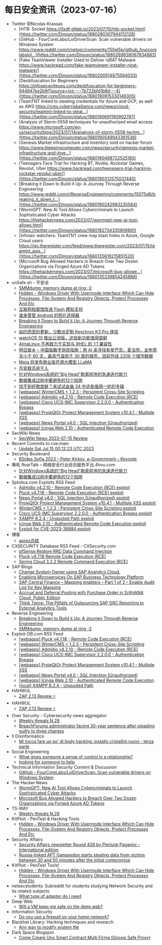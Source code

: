 # 每日安全资讯（2023-07-16）

- Twitter @Nicolas Krassas
  - [HTB: Socket https://0xdf.gitlab.io/2023/07/15/htb-socket.html](https://twitter.com/Dinosn/status/1680280307944112128)
  - [GitHub - FourCoreLabs/LolDriverScan: Scan vulnerable drivers on Windows System https://www.reddit.com/r/netsec/comments/150el5p/github_fourcorelabslol...](https://twitter.com/Dinosn/status/1680269838067834883)
  - [Fake TeamViewer Installer Used to Deliver njRAT Malware https://www.hackread.com/fake-teamviewer-installer-njrat-malware/](https://twitter.com/Dinosn/status/1680200514875564033)
  - [Deobfuscation for Beginners https://infosecwriteups.com/deobfuscation-for-beginners-944947ee2b9f?source=rss----7b722bfd1b8d---4](https://twitter.com/Dinosn/status/1680190915330146305)
  - [TeamTNT linked to stealing credentials for Azure and GCP, as well as AWS https://cms.cyberriskalliance.com/news/cloud-security/teamtnt-linked-to-steal...](https://twitter.com/Dinosn/status/1680190691190902787)
  - [Analysis of Storm-0558 techniques for unauthorized email access https://www.microsoft.com/en-us/security/blog/2023/07/14/analysis-of-storm-0558-techni...](https://twitter.com/Dinosn/status/1680190549943361536)
  - [Genesis Market infrastructure and inventory sold on hacker forum https://www.bleepingcomputer.com/news/security/genesis-market-infrastructure-and-inve...](https://twitter.com/Dinosn/status/1680190498722525185)
  - [Teenagers Face Trial for Hacking BT, Nvidia, Rockstar Games, Revolut, Uber https://www.hackread.com/teenagers-trial-hacking-rockstar-revolut-uber/](https://twitter.com/Dinosn/status/1680190312575037440)
  - [Breaking it Down to Build it Up: A Journey Through Reverse Engineering https://www.reddit.com/r/ReverseEngineering/comments/15075d6/breaking_it_down_t...](https://twitter.com/Dinosn/status/1680190242983235584)
  - [WormGPT: New AI Tool Allows Cybercriminals to Launch Sophisticated Cyber Attacks https://thehackernews.com/2023/07/wormgpt-new-ai-tool-allows.html](https://twitter.com/Dinosn/status/1680182734335909891)
  - [Infosec watchers: TeamTNT crew may blast holes in Azure, Google Cloud users https://go.theregister.com/feed/www.theregister.com/2023/07/15/teamtnt_aws...](https://twitter.com/Dinosn/status/1680135619215851520)
  - [Microsoft Bug Allowed Hackers to Breach Over Two Dozen Organizations via Forged Azure AD Tokens https://thehackernews.com/2023/07/microsoft-bug-allowe...](https://twitter.com/Dinosn/status/1680135339854245888)
- unSafe.sh - 不安全
  - [SMMdump: memory dump at ring -2](https://buaq.net/go-172121.html)
  - [Hidden - Windows Driver With Usermode Interface Which Can Hide Processes, File-System And Registry Objects, Protect Processes And Etc](https://buaq.net/go-172129.html)
  - [互联网档案馆改进 Flash 模拟支持](https://buaq.net/go-172119.html)
  - [谁来管管 Android 的照片选择器](https://buaq.net/go-172117.html)
  - [Breaking it Down to Build it Up: A Journey Through Reverse Engineering](https://buaq.net/go-172116.html)
  - [如约而至的更新，少数派定制 Keychron K3 Pro 体验](https://buaq.net/go-172114.html)
  - [watchOS 10 推出公测版，这些新功能值得尝鲜](https://buaq.net/go-172115.html)
  - [AlmaLinux 不再致力于实现与 RHEL 的 1:1 兼容性](https://buaq.net/go-172120.html)
  - [明日故乡 – 中国版数字游民指南：用 AI 来寻找有星巴克、麦当劳，全年雨天小于 60 天，最高气温低于 30 度的城市，目前包括 2206 个城市数据](https://buaq.net/go-172112.html)
  - [Meta 将发布商业版开源大模型 LLaMA](https://buaq.net/go-172130.html)
  - [币安裁员逾千人](https://buaq.net/go-172131.html)
  - [针对Windows系统的&quot;Big Head&quot;勒索程序的急速迭代能力](https://buaq.net/go-172110.html)
  - [数据集成过程中要避免的12个陷阱](https://buaq.net/go-172111.html)
  - [找不到好歌尝鲜？来试试金曲 34 中这些值得一听的专辑](https://buaq.net/go-172109.html)
  - [[webapps] WinterCMS < 1.2.3 - Persistent Cross-Site Scripting](https://buaq.net/go-172122.html)
  - [[webapps] Admidio v4.2.10 - Remote Code Execution (RCE)](https://buaq.net/go-172123.html)
  - [[webapps] Cisco UCS-IMC Supervisor 2.2.0.0 - Authentication Bypass](https://buaq.net/go-172124.html)
  - [[webapps] ProjeQtOr Project Management System v10.4.1 - Multiple XSS](https://buaq.net/go-172125.html)
  - [[webapps] News Portal v4.0 - SQL Injection (Unauthorized)](https://buaq.net/go-172126.html)
  - [[webapps] Icinga Web 2.10 - Authenticated Remote Code Execution](https://buaq.net/go-172127.html)
- SecWiki News
  - [SecWiki News 2023-07-15 Review](http://www.sec-wiki.com/?2023-07-15)
- Recent Commits to cve:main
  - [Update Sat Jul 15 00:12:23 UTC 2023](https://github.com/trickest/cve/commit/e2600fe613874213cd42d35417f00e63396cc5e3)
- Security Boulevard
  - [BSides Sofia 2023 – Peter Kirkov, e-Government – Keynote](https://securityboulevard.com/2023/07/bsides-sofia-2023-peter-kirkov-e-government-keynote/)
- 嘶吼 RoarTalk – 网络安全行业综合服务平台,4hou.com
  - [针对Windows系统的&quot;Big Head&quot;勒索程序的急速迭代能力](https://www.4hou.com/posts/WKmE)
  - [数据集成过程中要避免的12个陷阱](https://www.4hou.com/posts/7yWB)
- Sploitus.com Exploits RSS Feed
  - [Admidio v4.2.10 - Remote Code Execution (RCE) exploit](https://sploitus.com/exploit?id=EDB-ID:51590&utm_source=rss&utm_medium=rss)
  - [Pluck v4.7.18 - Remote Code Execution (RCE) exploit](https://sploitus.com/exploit?id=EDB-ID:51592&utm_source=rss&utm_medium=rss)
  - [News Portal v4.0 - SQL Injection (Unauthorized) exploit](https://sploitus.com/exploit?id=EDB-ID:51587&utm_source=rss&utm_medium=rss)
  - [ProjeQtOr Project Management System v10.4.1 - Multiple XSS exploit](https://sploitus.com/exploit?id=EDB-ID:51588&utm_source=rss&utm_medium=rss)
  - [WinterCMS &lt; 1.2.3 - Persistent Cross-Site Scripting exploit](https://sploitus.com/exploit?id=EDB-ID:51591&utm_source=rss&utm_medium=rss)
  - [Cisco UCS-IMC Supervisor 2.2.0.0 - Authentication Bypass exploit](https://sploitus.com/exploit?id=EDB-ID:51589&utm_source=rss&utm_medium=rss)
  - [XAMPP 8.2.4 - Unquoted Path exploit](https://sploitus.com/exploit?id=EDB-ID:51585&utm_source=rss&utm_medium=rss)
  - [Icinga Web 2.10 - Authenticated Remote Code Execution exploit](https://sploitus.com/exploit?id=EDB-ID:51586&utm_source=rss&utm_medium=rss)
  - [Exploit for CVE-2023-36884 exploit](https://sploitus.com/exploit?id=74F46B2B-876C-57FD-9B1D-D164F971C5A9&utm_source=rss&utm_medium=rss)
- 博客
  - [apisix总结](https://dyrnq.com/apisix/)
- CXSECURITY Database RSS Feed - CXSecurity.com
  - [pfSense Restore RRD Data Command Injection](https://cxsecurity.com/issue/WLB-2023070032)
  - [Pluck v4.7.18 Remote Code Execution (RCE)](https://cxsecurity.com/issue/WLB-2023070031)
  - [Spring Cloud 3.2.2 Remote Command Execution (RCE)](https://cxsecurity.com/issue/WLB-2023070030)
- SAP Blogs
  - [Change System Owner using SAP Analytics Cloud.](https://blogs.sap.com/2023/07/15/change-system-owner-using-sap-analytics-cloud./)
  - [Enabling Microservices On SAP Business Technology Platform](https://blogs.sap.com/2023/07/15/enabling-microservices-on-sap-business-technology-platform/)
  - [SAP Central Finance – Mapping enablers – Part 1 of 2 – Enable Audit Log for Key Mapping](https://blogs.sap.com/2023/07/15/sap-central-finance-mapping-enablers-part-1-of-2-enable-audit-log-for-key-mapping/)
  - [Accrual and Deferral Posting with Purchase Order in S/4HANA Cloud, Public Edition](https://blogs.sap.com/2023/07/15/accrual-and-deferral-posting-with-purchase-order-in-s-4hana-cloud-public-edition/)
  - [Think Twice: The Pitfalls of Outsourcing SAP GRC Reporting to External Analytics Tools](https://blogs.sap.com/2023/07/15/think-twice-the-pitfalls-of-outsourcing-sap-grc-reporting-to-external-analytics-tools/)
- Reverse Engineering
  - [Breaking it Down to Build it Up: A Journey Through Reverse Engineering](https://www.reddit.com/r/ReverseEngineering/comments/15075d6/breaking_it_down_to_build_it_up_a_journey_through/)
  - [SMMdump: memory dump at ring -2](https://www.reddit.com/r/ReverseEngineering/comments/150awf5/smmdump_memory_dump_at_ring_2/)
- Exploit-DB.com RSS Feed
  - [[webapps] Pluck v4.7.18 - Remote Code Execution (RCE)](https://www.exploit-db.com/exploits/51592)
  - [[webapps] WinterCMS < 1.2.3 - Persistent Cross-Site Scripting](https://www.exploit-db.com/exploits/51591)
  - [[webapps] Admidio v4.2.10 - Remote Code Execution (RCE)](https://www.exploit-db.com/exploits/51590)
  - [[webapps] Cisco UCS-IMC Supervisor 2.2.0.0 - Authentication Bypass](https://www.exploit-db.com/exploits/51589)
  - [[webapps] ProjeQtOr Project Management System v10.4.1 - Multiple XSS](https://www.exploit-db.com/exploits/51588)
  - [[webapps] News Portal v4.0 - SQL Injection (Unauthorized)](https://www.exploit-db.com/exploits/51587)
  - [[webapps] Icinga Web 2.10 - Authenticated Remote Code Execution](https://www.exploit-db.com/exploits/51586)
  - [[local] XAMPP 8.2.4 - Unquoted Path](https://www.exploit-db.com/exploits/51585)
- HAHWUL
  - [ZAP 2.13 Review ⚡️](https://www.hahwul.com/2023/07/15/zap-2-13-released/)
- HAHWUL
  - [ZAP 2.13 Review ⚡️](https://www.hahwul.com/2023/07/15/zap-2-13-released/)
- Over Security - Cybersecurity news aggregator
  - [Weekly threats N.28](https://www.ts-way.com/it/weekly-threats/2023/07/15/weekly-threats-n-28/)
  - [BreachForums administrator facing 30-year sentence after pleading guilty to three charges](https://therecord.media/breachforums-administrator-facing-30-year-sentence)
- Il Disinformatico
  - [Mi tocca fare un po’ di body hacking: installo cristallini nuovi - terza parte](http://attivissimo.blogspot.com/2023/07/mi-tocca-fare-un-po-di-body-hacking.html)
- Social Engineering
  - [What gives someone a sense of control in a relationship?](https://www.reddit.com/r/SocialEngineering/comments/150pw18/what_gives_someone_a_sense_of_control_in_a/)
  - [looking for someone to help](https://www.reddit.com/r/SocialEngineering/comments/150f0ap/looking_for_someone_to_help/)
- Technical Information Security Content & Discussion
  - [GitHub - FourCoreLabs/LolDriverScan: Scan vulnerable drivers on Windows System](https://www.reddit.com/r/netsec/comments/150el5p/github_fourcorelabsloldriverscan_scan_vulnerable/)
- The Hacker News
  - [WormGPT: New AI Tool Allows Cybercriminals to Launch Sophisticated Cyber Attacks](https://thehackernews.com/2023/07/wormgpt-new-ai-tool-allows.html)
  - [Microsoft Bug Allowed Hackers to Breach Over Two Dozen Organizations via Forged Azure AD Tokens](https://thehackernews.com/2023/07/microsoft-bug-allowed-hackers-to-breach.html)
- TS-WAY
  - [Weekly threats N.28](https://www.ts-way.com/it/weekly-threats/2023/07/15/weekly-threats-n-28/)
- KitPloit - PenTest & Hacking Tools
  - [Hidden - Windows Driver With Usermode Interface Which Can Hide Processes, File-System And Registry Objects, Protect Processes And Etc](http://www.kitploit.com/2023/07/hidden-windows-driver-with-usermode.html)
- Security Affairs
  - [Security Affairs newsletter Round 428 by Pierluigi Paganini – International edition](https://securityaffairs.com/148500/breaking-news/security-affairs-newsletter-round-428-by-pierluigi-paganini-international-edition.html)
  - [Russia-linked APT Gamaredon starts stealing data from victims between 30 and 50 minutes after the initial compromise](https://securityaffairs.com/148488/apt/gamaredon-ttps.html)
- KitPloit - PenTest Tools!
  - [Hidden - Windows Driver With Usermode Interface Which Can Hide Processes, File-System And Registry Objects, Protect Processes And Etc](http://www.kitploit.com/2023/07/hidden-windows-driver-with-usermode.html)
- netsecstudents: Subreddit for students studying Network Security and its related subjects
  - [What type of adapter do I need](https://www.reddit.com/r/netsecstudents/comments/1509uqi/what_type_of_adapter_do_i_need/)
- Deep Web
  - [Will a VM keep me safe on the deep web?](https://www.reddit.com/r/deepweb/comments/150kery/will_a_vm_keep_me_safe_on_the_deep_web/)
- Information Security
  - [Do you use a firewall on your home network?](https://www.reddit.com/r/Information_Security/comments/1509m2l/do_you_use_a_firewall_on_your_home_network/)
- Blackhat Library: Hacking techniques and research
  - [Any way to modify system file](https://www.reddit.com/r/blackhat/comments/150eiat/any_way_to_modify_system_file/)
- Dark Space Blogspot
  - [Come Creare Uno Smart Contract Multi Firma (Gnosis Safe Proxy)](http://darkwhite666.blogspot.com/2023/07/come-creare-uno-smart-contract-multi.html)
